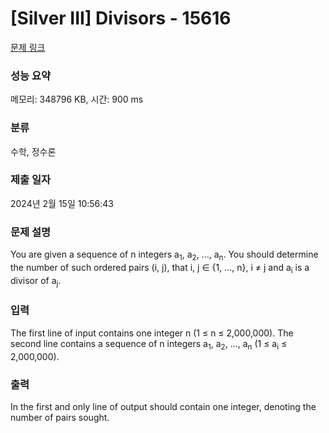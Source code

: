 # [Silver III] Divisors - 15616 

[문제 링크](https://www.acmicpc.net/problem/15616) 

### 성능 요약

메모리: 348796 KB, 시간: 900 ms

### 분류

수학, 정수론

### 제출 일자

2024년 2월 15일 10:56:43

### 문제 설명

<p>You are given a sequence of n integers a<sub>1</sub>, a<sub>2</sub>, ..., a<sub>n</sub>. You should determine the number of such ordered pairs (i, j), that i, j ∈ {1, ..., n}, i ≠ j and a<sub>i</sub> is a divisor of a<sub>j</sub>.</p>

### 입력 

 <p>The first line of input contains one integer n (1 ≤ n ≤ 2,000,000). The second line contains a sequence of n integers a<sub>1</sub>, a<sub>2</sub>, ..., a<sub>n</sub> (1 ≤ a<sub>i</sub> ≤ 2,000,000).</p>

### 출력 

 <p>In the first and only line of output should contain one integer, denoting the number of pairs sought.</p>

